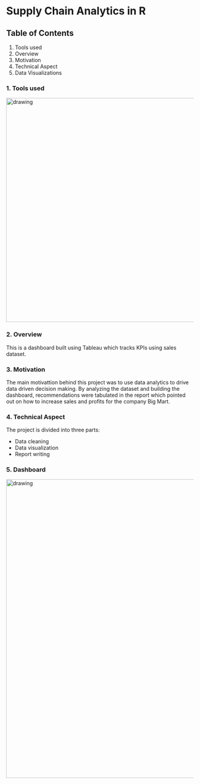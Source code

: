 # Supply Chain Analytics in R

## Table of Contents
1) Tools used
2) Overview
3) Motivation
4) Technical Aspect
5) Data Visualizations

### 1. Tools used
<img src="" alt="drawing" width="600"/>

### 2. Overview
This is a dashboard built using Tableau which tracks KPIs using sales dataset.
### 3. Motivation
The main motivattion behind this project was to use data analytics to drive data driven decision making. By analyzing the dataset and building the dashboard, recommendations were tabulated in the report which pointed out on how to increase sales and profits for the company Big Mart.

### 4. Technical Aspect
The project is divided into three parts:
* Data cleaning
* Data visualization
* Report writing

### 5. Dashboard
<img src="https://user-images.githubusercontent.com/114373000/194161092-94254ff4-6599-48f7-b8ea-3049106c62e7.png" alt="drawing" width="800"/>
